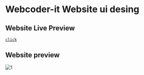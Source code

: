 # Webcoder-it Website ui desing

## Website Live Preview
[`click`](https://imzuyel.github.io/webcoder-it-ui/)

## Website preview
![1](https://user-images.githubusercontent.com/43112820/174527019-010c8f3f-20fd-4b01-84dd-1f788e0fd94c.png)



